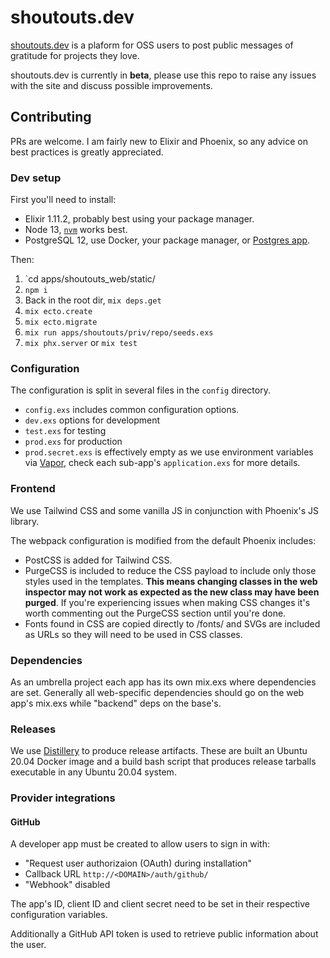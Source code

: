 # shoutouts.dev

[shoutouts.dev](https://shoutouts.dev) is a plaform for OSS users to post public
messages of gratitude for projects they love.

shoutouts.dev is currently in **beta**, please use this repo to raise any issues
with the site and discuss possible improvements.

## Contributing

PRs are welcome. I am fairly new to Elixir and Phoenix, so any advice on best
practices is greatly appreciated.

### Dev setup

First you'll need to install:

- Elixir 1.11.2, probably best using your package manager.
- Node 13, [`nvm`](https://github.com/nvm-sh/nvm) works best.
- PostgreSQL 12, use Docker, your package manager, or [Postgres app](https://postgresapp.com/).

Then:

1. `cd apps/shoutouts_web/static/
2. `npm i`
3. Back in the root dir, `mix deps.get`
4. `mix ecto.create`
5. `mix ecto.migrate`
6. `mix run apps/shoutouts/priv/repo/seeds.exs`
7. `mix phx.server` or `mix test`

### Configuration

The configuration is split in several files in the `config` directory.

- `config.exs` includes common configuration options.
- `dev.exs` options for development
- `test.exs` for testing
- `prod.exs` for production
- `prod.secret.exs` is effectively empty as we use environment variables
via [Vapor](https://github.com/keathley/vapor), check each sub-app's
`application.exs` for more details.

### Frontend

We use Tailwind CSS and some vanilla JS in conjunction with Phoenix's JS library.

The webpack configuration is modified from the default Phoenix includes:

- PostCSS is added for Tailwind CSS.
- PurgeCSS is included to reduce the CSS payload to include only those styles
used in the templates. **This means changing classes in the web inspector may
not work as expected as the new class may have been purged**. If you're
experiencing issues when making CSS changes it's worth commenting out the
PurgeCSS section until you're done.
- Fonts found in CSS are copied directly to /fonts/ and SVGs are included as
URLs so they will need to be used in CSS classes.

### Dependencies

As an umbrella project each app has its own mix.exs where dependencies are set.
Generally all web-specific dependencies should go on the web app's mix.exs
while "backend" deps on the base's.

### Releases

We use [Distillery](https://hexdocs.pm/distillery/home.html) to produce release
artifacts. These are built an Ubuntu 20.04 Docker image and a build bash
script that produces release tarballs executable in any Ubuntu 20.04 system.

### Provider integrations

#### GitHub

A developer app must be created to allow users to sign in with:

- "Request user authorizaion (OAuth) during installation"
- Callback URL `http://<DOMAIN>/auth/github/`
- "Webhook" disabled

The app's ID, client ID and client secret need to be set in their respective
configuration variables.

Additionally a GitHub API token is used to retrieve public information about
the user.
